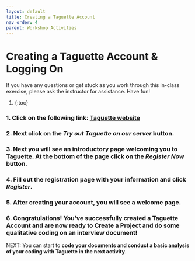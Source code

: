 ```yaml
---
layout: default
title: Creating a Taguette Account
nav_order: 4
parent: Workshop Activities
---
```

# Creating a Taguette Account & Logging On

If you have any questions or get stuck as you work through this in-class exercise, please ask the instructor for assistance.  Have fun!

1. {:toc}

### 1. Click on the following link: [Taguette website](https://www.taguette.org) ###

### 2. Next click on the _Try out Taguette on our server_ button. ###

### 3. Next you will see an introductory page welcoming you to Taguette. At the bottom of the page click on the _Register Now_ button. ###

### 4. Fill out the registration page with your information and click _Register_.

### 5. After creating your account, you will see a welcome page. ###

### 6. Congratulations! You’ve successfully created a Taguette Account and are now ready to Create a Project and do some qualitative coding on an interview document! ###

NEXT: You can start to **code your documents and conduct a basic analysis of your coding with Taguette in the next activity**.
